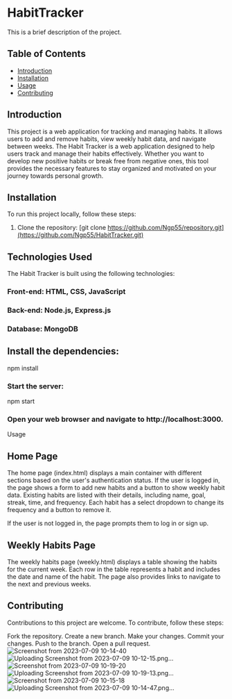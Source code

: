 # HabitTracker

This is a brief description of the project.

## Table of Contents

- [Introduction](#introduction)
- [Installation](#installation)
- [Usage](#usage)
- [Contributing](#contributing)

## Introduction

This project is a web application for tracking and managing habits. It allows users to add and remove habits, view weekly habit data, and navigate between weeks.
The Habit Tracker is a web application designed to help users track and manage their habits effectively. Whether you want to develop new positive habits or break free from negative ones, this tool provides the necessary features to stay organized and motivated on your journey towards personal growth.

## Installation

To run this project locally, follow these steps:

1. Clone the repository:
[git clone https://github.com/Ngp55/repository.git](https://github.com/Ngp55/HabitTracker.git)
## Technologies Used
The Habit Tracker is built using the following technologies:

### Front-end: HTML, CSS, JavaScript
### Back-end: Node.js, Express.js
### Database: MongoDB


## Install the dependencies:
npm install
### Start the server:
npm start
### Open your web browser and navigate to http://localhost:3000.
Usage
## Home Page
The home page (index.html) displays a main container with different sections based on the user's authentication status. If the user is logged in, the page shows a form to add new habits and a button to show weekly habit data. Existing habits are listed with their details, including name, goal, streak, time, and frequency. Each habit has a select dropdown to change its frequency and a button to remove it.

If the user is not logged in, the page prompts them to log in or sign up.

## Weekly Habits Page
The weekly habits page (weekly.html) displays a table showing the habits for the current week. Each row in the table represents a habit and includes the date and name of the habit. The page also provides links to navigate to the next and previous weeks.

## Contributing
Contributions to this project are welcome. To contribute, follow these steps:

Fork the repository.
Create a new branch.
Make your changes.
Commit your changes.
Push to the branch.
Open a pull request.
![Screenshot from 2023-07-09 10-14-40](https://github.com/Ngp55/HabitTracker/assets/40921926/ae35d491-e574-4558-be4e-608ce1ffda18)
![Uploading Screenshot from 2023-07-09 10-12-15.png…]()
![Screenshot from 2023-07-09 10-19-20](https://github.com/Ngp55/HabitTracker/assets/40921926/a67c2025-c625-4578-9adf-aed8a4ba8a65)
![Uploading Screenshot from 2023-07-09 10-19-13.png…]()
![Screenshot from 2023-07-09 10-15-18](https://github.com/Ngp55/HabitTracker/assets/40921926/e88fa536-1615-4c78-be68-22ecaa6bae18)
![Uploading Screenshot from 2023-07-09 10-14-47.png…]()
